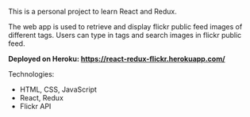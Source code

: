 This is a personal project to learn React and Redux.

The web app is used to retrieve and display flickr public feed images of different tags. Users can type in tags and search images in flickr public feed.

**Deployed on Heroku: https://react-redux-flickr.herokuapp.com/**

Technologies:
- HTML, CSS, JavaScript
- React, Redux
- Flickr API
